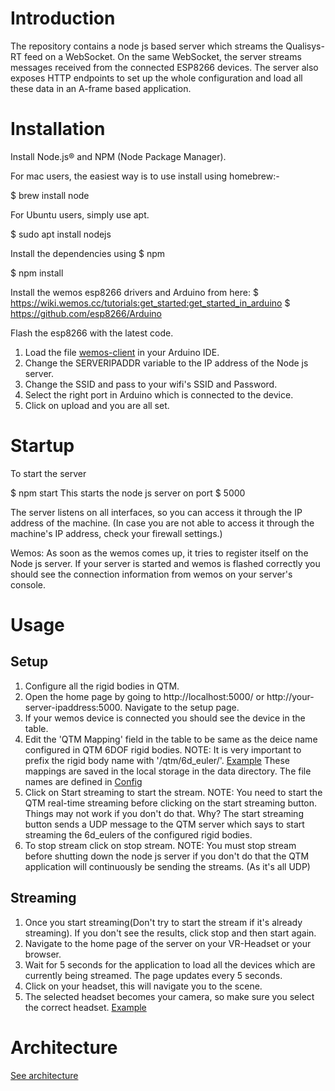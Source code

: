 # Introduction

The repository contains a node js based server which streams the Qualisys-RT feed on a WebSocket. On the same WebSocket, the server streams messages received from the connected ESP8266 devices. The server also exposes HTTP endpoints to set up the whole configuration and load all these data in an A-frame based application.


# Installation

Install Node.js® and NPM (Node Package Manager).

For mac users, the easiest way is to use install using homebrew:-

 $ brew install node

For Ubuntu users, simply use apt.

 $ sudo apt install nodejs

Install the dependencies using $ npm

 $ npm install

Install the wemos esp8266 drivers and Arduino from here: 
 $ https://wiki.wemos.cc/tutorials:get_started:get_started_in_arduino 
 $ https://github.com/esp8266/Arduino 

Flash the esp8266 with the latest code. 
1. Load the file [wemos-client](./wemos/wemos-client/wemos-client.ino) in your Arduino IDE.
2. Change the SERVERIPADDR variable to the IP address of the Node js server.
3. Change the SSID and pass to your wifi's SSID and Password.
4. Select the right port in Arduino which is connected to the device.
5. Click on upload and you are all set.

# Startup
To start the server

 $ npm start
This starts the node js server on port $ 5000

The server listens on all interfaces, so you can access it through the IP address of the machine. (In case you are not able to access it through the machine's IP address, check your firewall settings.)

Wemos:
As soon as the wemos comes up, it tries to register itself on the Node js server. If your server is started and wemos is flashed correctly you should see the connection information from wemos on your server's console.

# Usage
## Setup

1. Configure all the rigid bodies in QTM. 
2. Open the home page by going to http://localhost:5000/ or http://your-server-ipaddress:5000. Navigate to the setup page.
3. If your wemos device is connected you should see the device in the table. 
4. Edit the 'QTM Mapping' field in the table to be same as the deice name configured in QTM 6DOF rigid bodies. 
NOTE: It is very important to prefix the rigid body name with '/qtm/6d_euler/'. [Example](https://i.imgur.com/iiOS9Ls.png) 
These mappings are saved in the local storage in the data directory. The file names are defined in [Config](./config/ServerConfig.js) 
5. Click on Start streaming to start the stream. 
NOTE: You need to start the QTM real-time streaming before clicking on the start streaming button. Things may not work if you don't do that. Why? The start streaming button sends a UDP message to the QTM server which says to start streaming the 6d_eulers of the configured rigid bodies. 
6. To stop stream click on stop stream. 
NOTE: You must stop stream before shutting down the node js server if you don't do that the QTM application will continuously be sending the streams. (As it's all UDP) 

## Streaming
1. Once you start streaming(Don't try to start the stream if it's already streaming). If you don't see the results, click stop and then start again. 
2. Navigate to the home page of the server on your VR-Headset or your browser. 
3. Wait for 5 seconds for the application to load all the devices which are currently being streamed. The page updates every 5 seconds. 
4. Click on your headset, this will navigate you to the scene. 
5. The selected headset becomes your camera, so make sure you select the correct headset. 
[Example](https://i.imgur.com/BJ0tWVw.png) 


# Architecture
[See architecture](./ARCHITECTURE.md)
